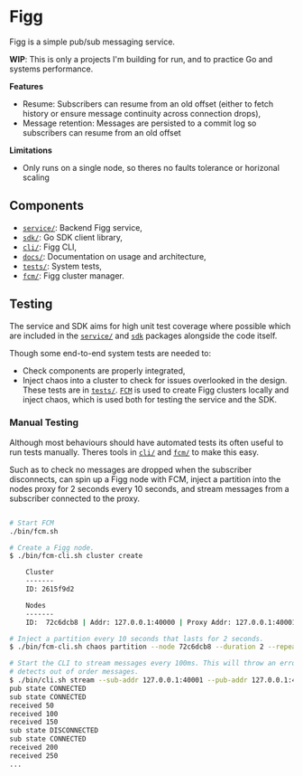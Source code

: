 # Figg
Figg is a simple pub/sub messaging service.

**WIP**: This is only a projects I'm building for run, and to practice Go and
systems performance.

**Features**
* Resume: Subscribers can resume from an old offset (either to fetch history
or ensure message continuity across connection drops),
* Message retention: Messages are persisted to a commit log so subscribers can
resume from an old offset

**Limitations**
* Only runs on a single node, so theres no faults tolerance or horizonal
scaling

## Components
* [`service/`](./service): Backend Figg service,
* [`sdk/`](./sdk): Go SDK client library,
* [`cli/`](./cli): Figg CLI,
* [`docs/`](./docs): Documentation on usage and architecture,
* [`tests/`](./tests): System tests,
* [`fcm/`](./fcm): Figg cluster manager.

## Testing
The service and SDK aims for high unit test coverage where possible which are
included in the [`service/`](./service) and [`sdk`](./sdk) packages alongside
the code itself.

Though some end-to-end system tests are needed to:
* Check components are properly integrated,
* Inject chaos into a cluster to check for issues overlooked in the design.
These tests are in [`tests/`](./tests). [`FCM`](./fcm) is used to create Figg
clusters locally and inject chaos, which is used both for testing the service
and the SDK.

### Manual Testing
Although most behaviours should have automated tests its often useful to run
tests manually. Theres tools in [`cli/`](./cli) and [`fcm/`](./fcm) to make
this easy.

Such as to check no messages are dropped when the subscriber disconnects, can
spin up a Figg node with FCM, inject a partition into the nodes proxy for
2 seconds every 10 seconds, and stream messages from a subscriber connected
to the proxy.
```bash

# Start FCM
./bin/fcm.sh

# Create a Figg node.
$ ./bin/fcm-cli.sh cluster create

    Cluster
    -------
    ID: 2615f9d2

    Nodes
    -------
    ID:  72c6dcb8 | Addr: 127.0.0.1:40000 | Proxy Addr: 127.0.0.1:40001

# Inject a partition every 10 seconds that lasts for 2 seconds.
$ ./bin/fcm-cli.sh chaos partition --node 72c6dcb8 --duration 2 --repeat 10

# Start the CLI to stream messages every 100ms. This will throw an error if it
# detects out of order messages.
$ ./bin/cli.sh stream --sub-addr 127.0.0.1:40001 --pub-addr 127.0.0.1:40000
pub state CONNECTED
sub state CONNECTED
received 50
received 100
received 150
sub state DISCONNECTED
sub state CONNECTED
received 200
received 250
...
```
